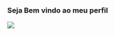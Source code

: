 ### Seja Bem vindo ao meu perfil
![](https://media.tenor.com/aEtcaL45j_YAAAAC/kratos-god-of-war.gif)

<!--
**alisson5672/alisson5672** is a ✨ _special_ ✨ repository because its `README.md` (this file) appears on your GitHub profile.

Here are some ideas to get you started:

- 🔭 I’m currently working on ...
- 🌱 I’m currently learning ...
- 👯 I’m looking to collaborate on ...
- 🤔 I’m looking for help with ...
- 💬 Ask me about ...
- 📫 How to reach me: ...
- 😄 Pronouns: ...
- ⚡ Fun fact: ...


